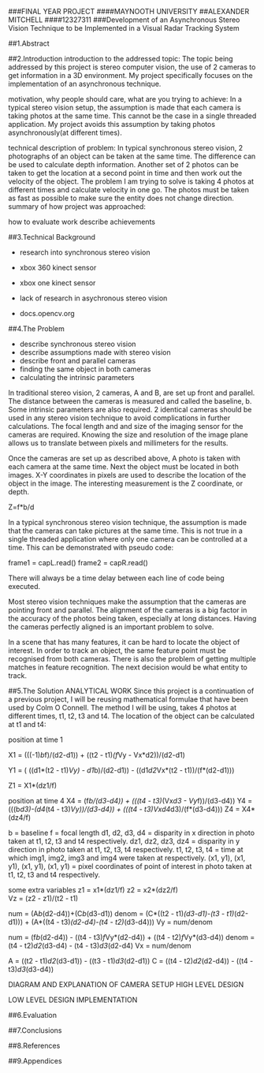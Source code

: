 ###FINAL YEAR PROJECT
####MAYNOOTH UNIVERSITY
##ALEXANDER MITCHELL
####12327311
###Development of an Asynchronous Stereo Vision Technique to be Implemented in a Visual Radar Tracking System

##1.Abstract

##2.Introduction
introduction to the addressed topic:
The topic being addressed by this project is stereo computer vision, the use of 2 cameras to get information in a 3D environment. My project specifically focuses on the implementation of an asynchronous technique.

motivation, why people should care, what are you trying to achieve:
In a typical stereo vision setup, the assumption is made that each camera is taking photos at the same time. This cannot be the case in a single threaded application. My project avoids this assumption by taking photos asynchronously(at different times).

technical description of problem:
In typical synchronous stereo vision, 2 photographs of an object can be taken at the same time. The difference can be used to calculate depth information. Another set of 2 photos can be taken to get the location at a second point in time and then work out the velocity of the object. The problem I am trying to solve is taking 4 photos at different times and calculate velocity in one go. The photos must be taken as fast as possible to make sure the entity does not change direction.
summary of how project was approached:

how to evaluate work
describe achievements

##3.Technical Background
- research into synchronous stereo vision
- xbox 360 kinect sensor
- xbox one kinect sensor

- lack of research in asychronous stereo vision

- docs.opencv.org

##4.The Problem
- describe synchronous stereo vision
- describe assumptions made with stereo vision
- describe front and parallel cameras
- finding the same object in both cameras
- calculating the intrinsic parameters

In traditional stereo vision, 2 cameras, A and B, are set up front and parallel. The distance between the cameras is measured and called the baseline, b. Some intrinsic parameters are also required. 2 identical cameras should be used in any stereo vision technique to avoid complications in further calculations. The focal length and and size of the imaging sensor for the cameras are required. Knowing the size and resolution of the image plane allows us to translate between pixels and millimeters for the results.

Once the cameras are set up as described above, A photo is taken with each camera at the same time. Next the object must be located in both images. X-Y coordinates in pixels are used to describe the location of the object in the image. The interesting measurement is the Z coordinate, or depth.

Z=f*b/d

In a typical synchronous stereo vision technique, the assumption is made that the cameras can take pictures at the same time. This is not true in a single threaded application where only one camera can be controlled at a time. This can be demonstrated with pseudo code:

frame1 = capL.read()
frame2 = capR.read()

There will always be a time delay between each line of code being executed.

Most stereo vision techniques make the assumption that the cameras are pointing front and parallel. The alignment of the cameras is a big factor in the accuracy of the photos being taken, especially at long distances. Having the cameras perfectly aligned is an important problem to solve.

In a scene that has many features, it can be hard to locate the object of interest. In order to track an object, the same feature point must be recognised from both cameras. There is also the problem of getting multiple matches in feature recognition. The next decision would be what entity to track.


##5.The Solution
ANALYTICAL WORK
Since this project is a continuation of a previous project, I will be reusing mathematical formulae that have been used by Colm O Connell. The method I will be using, takes 4 photos at different times, t1, t2, t3 and t4. The location of the object can be calculated at t1 and t4:

position at time 1

X1 = (((-1)*b*f)/(d2-d1)) + ((t2 - t1)*(f*Vy - Vx*d2))/(d2-d1)

Y1 = ( ((d1*(t2 - t1)*Vy) - d1*b)/(d2-d1)) - ((d1*d2*Vx*(t2 - t1))/(f*(d2-d1)))

Z1 = X1*(dz1/f)

position at time 4
X4 = (f*b/(d3-d4)) + (((t4 - t3)*(Vx*d3 - Vy*f))/(d3-d4))
Y4 = (((b*d3)-(d4*(t4 - t3)*Vy))/(d3-d4)) + (((t4 - t3)*Vx*d4*d3)/(f*(d3-d4)))
Z4 = X4*(dz4/f)

b = baseline
f = focal length
d1, d2, d3, d4 = disparity in x direction in photo taken at t1, t2, t3 and t4 respectively.
dz1, dz2, dz3, dz4 = disparity in y direction in photo taken at t1, t2, t3, t4 respectively.
t1, t2, t3, t4 = time at which img1, img2, img3 and img4 were taken at respectively.
(x1, y1), (x1, y1), (x1, y1), (x1, y1) = pixel coordinates of point of interest in photo taken at t1, t2, t3 and t4 respectively.

some extra variables
z1 = x1*(dz1/f)
z2 = x2*(dz2/f)  
Vz = (z2 - z1)/(t2 - t1)

num = (A*b*(d2-d4))+(C*b*(d3-d1))
denom = (C*((t2 - t1)*(d3-d1)-(t3 - t1)*(d2-d1))) + (A*((t4 - t3)*(d2-d4)-(t4 - t2)*(d3-d4)))
Vy = num/denom

num = (f*b*(d2-d4)) - ((t4 - t3)*f*Vy*(d2-d4)) + ((t4 - t2)*f*Vy*(d3-d4))
denom = (t4 - t2)*d2*(d3-d4) - (t4 - t3)*d3*(d2-d4)
Vx = num/denom

A = ((t2 - t1)*d2*(d3-d1)) - ((t3 - t1)*d3*(d2-d1))
C = ((t4 - t2)*d2*(d2-d4)) - ((t4 - t3)*d3*(d3-d4))


DIAGRAM AND EXPLANATION OF CAMERA SETUP
HIGH LEVEL DESIGN

LOW LEVEL DESIGN
IMPLEMENTATION

##6.Evaluation

##7.Conclusions

##8.References

##9.Appendices
